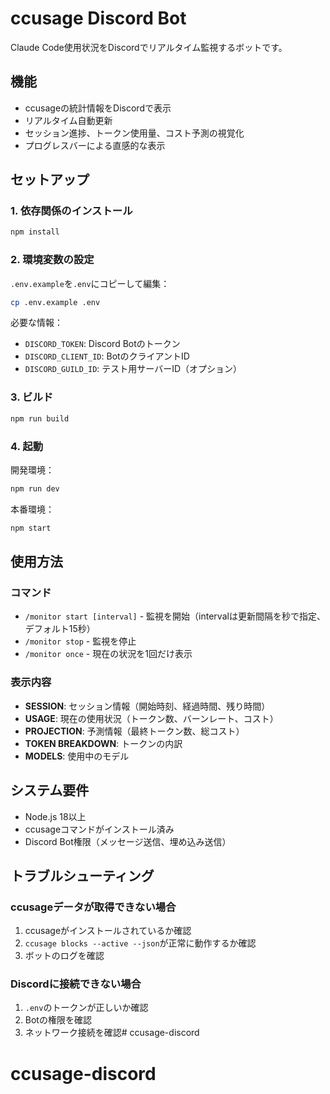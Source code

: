 # ccusage Discord Bot

Claude Code使用状況をDiscordでリアルタイム監視するボットです。

## 機能

- ccusageの統計情報をDiscordで表示
- リアルタイム自動更新
- セッション進捗、トークン使用量、コスト予測の視覚化
- プログレスバーによる直感的な表示

## セットアップ

### 1. 依存関係のインストール

```bash
npm install
```

### 2. 環境変数の設定

`.env.example`を`.env`にコピーして編集：

```bash
cp .env.example .env
```

必要な情報：
- `DISCORD_TOKEN`: Discord Botのトークン
- `DISCORD_CLIENT_ID`: BotのクライアントID
- `DISCORD_GUILD_ID`: テスト用サーバーID（オプション）

### 3. ビルド

```bash
npm run build
```

### 4. 起動

開発環境：
```bash
npm run dev
```

本番環境：
```bash
npm start
```

## 使用方法

### コマンド

- `/monitor start [interval]` - 監視を開始（intervalは更新間隔を秒で指定、デフォルト15秒）
- `/monitor stop` - 監視を停止
- `/monitor once` - 現在の状況を1回だけ表示

### 表示内容

- **SESSION**: セッション情報（開始時刻、経過時間、残り時間）
- **USAGE**: 現在の使用状況（トークン数、バーンレート、コスト）
- **PROJECTION**: 予測情報（最終トークン数、総コスト）
- **TOKEN BREAKDOWN**: トークンの内訳
- **MODELS**: 使用中のモデル

## システム要件

- Node.js 18以上
- ccusageコマンドがインストール済み
- Discord Bot権限（メッセージ送信、埋め込み送信）

## トラブルシューティング

### ccusageデータが取得できない場合

1. ccusageがインストールされているか確認
2. `ccusage blocks --active --json`が正常に動作するか確認
3. ボットのログを確認

### Discordに接続できない場合

1. `.env`のトークンが正しいか確認
2. Botの権限を確認
3. ネットワーク接続を確認# ccusage-discord
# ccusage-discord
